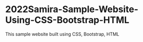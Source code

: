 # 2022Samira-Sample-Website-Using-CSS-Bootstrap-HTML
This sample website built using CSS, Bootstrap, HTML
